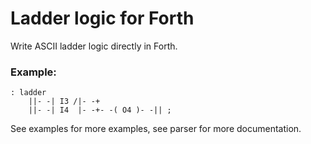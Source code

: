 # Ladder logic for Forth

Write ASCII ladder logic directly in Forth.

### Example:
```forth
: ladder
    ||- -| I3 /|- -+
    ||- -| I4  |- -+- -( O4 )- -|| ;
```

See examples for more examples,
see parser for more documentation.
